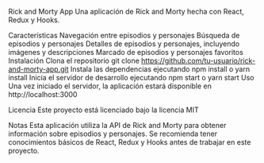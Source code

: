 Rick and Morty App
Una aplicación de Rick and Morty hecha con React, Redux y Hooks.

Características
Navegación entre episodios y personajes
Búsqueda de episodios y personajes
Detalles de episodios y personajes, incluyendo imágenes y descripciones
Marcado de episodios y personajes favoritos
Instalación
Clona el repositorio git clone https://github.com/tu-usuario/rick-and-morty-app.git
Instala las dependencias ejecutando npm install o yarn install
Inicia el servidor de desarrollo ejecutando npm start o yarn start
Uso
Una vez iniciado el servidor, la aplicación estará disponible en http://localhost:3000

Licencia
Este proyecto está licenciado bajo la licencia MIT

Notas
Esta aplicación utiliza la API de Rick and Morty para obtener información sobre episodios y personajes.
Se recomienda tener conocimientos básicos de React, Redux y Hooks antes de trabajar en este proyecto.
